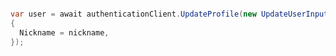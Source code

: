 ```python

```

```c#
var user = await authenticationClient.UpdateProfile(new UpdateUserInput()
{
  Nickname = nickname,
});
```
